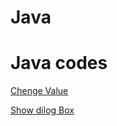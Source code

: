 # Java
# Java codes

[Chenge Value](https://github.com/KAVIYARASAN-1997/Java/blob/main/Basic/Chengevalue.js)

[Show dilog Box](https://github.com/KAVIYARASAN-1997/Java/blob/main/Basic/Showdilogbox.js)
